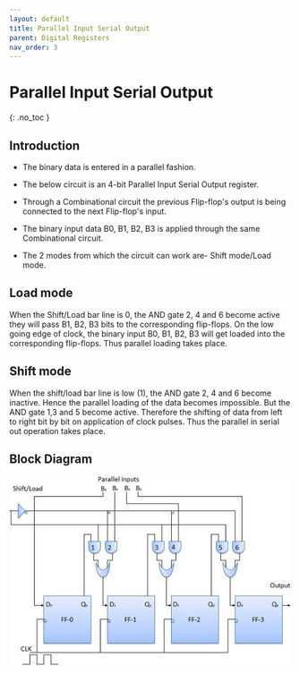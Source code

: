 ```yaml
---
layout: default
title: Parallel Input Serial Output 
parent: Digital Registers
nav_order: 3
---
```


# Parallel Input Serial Output 
{: .no_toc }




## Introduction
 
* The binary data is entered in a parallel fashion.

* The below circuit is an 4-bit Parallel Input Serial Output register.

* Through a Combinational circuit the previous Flip-flop's output is being connected to the next Flip-flop's input. 

* The binary input data B0, B1, B2, B3 is applied through the same Combinational circuit.

* The 2 modes from which the circuit can work are- Shift mode/Load mode.

## Load mode
When the Shift/Load bar line is 0, the AND gate 2, 4 and 6 become active they will pass B1, B2, B3 bits to the corresponding flip-flops. 
On the low going edge of clock, the binary input B0, B1, B2, B3 will get loaded into the corresponding flip-flops. 
Thus parallel loading takes place.

## Shift mode
When the shift/load bar line is low (1), the AND gate 2, 4 and 6 become inactive. 
Hence the parallel loading of the data becomes impossible. 
But the AND gate 1,3 and 5 become active. 
Therefore the shifting of data from left to right bit by bit on application of clock pulses. 
Thus the parallel in serial out operation takes place.

## Block Diagram


<div style="text-align:center"><img src="../../assets/images/piso_blockdiagram.jpg" /></div>

